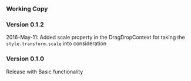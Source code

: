 ### Working Copy

### Version 0.1.2
2016-May-11: Added scale property in the DragDropContext for taking the
             `style.transform.scale` into consideration


### Version 0.1.0
Release with Basic functionality
